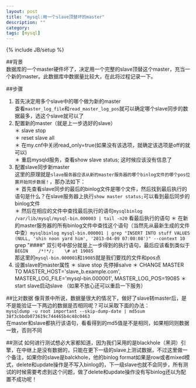 ```yaml
---
layout: post
title: "mysql:用一个slave顶替坏的master"
description: ""
category:
tags: [mysql]
---
```

{% include JB/setup %}  

##背景   
数据库的一个master硬件坏了，决定用一个完整的slave顶替这个master，充当一个新的master。此数据库中数据量比较大，在此将过程记录一下。    
     
##步骤   
1. 首先决定用多个slave中的哪个做为新的master    
查看`master_log_file`和`read_master_log_pos`就可以确定哪个slave同步的数据最多，选这个slave就可以了
2. 配置新的master（就是上一步选好的slave）    
＊ slave stop    
＊ reset slave all   
＊ 在my.cnf中关闭read_only=true(如果没有该选项，就确定该选项是off的就可以)   
＊ 重启mysqld服务，查看show slave status; 这时候应该没有信息了    
3. 配置slave同步新master    
这里的原理就是`slave服务器应该从新的master服务器的哪个binlog文件的哪个pos位置开始同步数据！`，那办法如下：    
＊ 首先查看slave同步的最后的binlog文件是哪个文件，然后找到最后执行的语句是什么？在slave服务器上执行`show master status;`可以看到最后同步的binlog文件    
＊ 然后在相应的文件中查找最后执行的语句`mysqlbinlog /var/lib/mysql/mysql-bin.000003 | tail -n20` 看最后执行的语句
＊ 在新的master服务器的所有binlog文件中查找这个语句（当然先从最新生成的文件中查）`mysqlbinlog mysql-bin.000001 | grep "INSERT INTO stuff VALUES (NULL, 'shin noon yard him', '2013-04-09 07:00:08')" --context 10`  grep "####" 双引号中部分就是上一步得到的执行语句，最后应该看到类似于 `   BEGIN    /*!*/;    \# at 19085 `   
那这里的`mysql-bin.000001`和`19085`就是我们要找的文件和pos点     
4. 设置slave的master属性
＊ slave stop 先停掉salve
＊ CHANGE MASTER TO MASTER_HOST='slave_b.example.com', MASTER_LOG_FILE='mysql-bin.000001', MASTER_LOG_POS=19085
＊ start slave启动slave （如果不放心还可以重启一下服务）    

##比对数据
像背景中所说，数据量很大的情况下，做好了slave转master后，是不是能验证一下两边的数据是否相同呢？可以采取下面的办法：    
`mysqldump -u root important --skip-dump-date | md5sum
38f3cbbdb073619c744465b4c48c0463`    
在master和slave都执行该语句，看看得到的md5值是不是相同，如果相同则数据一致，否则不同     

##测试
如何进行测试想必大家都知道，因为我们采用的是blackhole（黑洞）引擎，在中继上是没有数据的，只能在更下一级的slave上测试数据，不过这里做一个备注，如果你的slave是balckhole，他的binlog format如果是row或者mixed模式，delete和update操作是不写入binlog的，下一级slave也就不会同步，所有测试的时候需要考虑到这个问题，做了delete和update操作没有写binlog还以为配置不成功呢！






